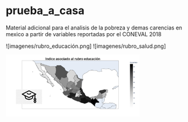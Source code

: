 # prueba_a_casa
Material adicional para el analisis de la pobreza y demas carencias en mexico a partir de variables reportadas por el CONEVAL 2018


![imagenes/rubro_educación.png]
![imagenes/rubro_salud.png]

<img src="https://github.com/VicBoxMS/prueba_a_casa/blob/main/imagenes/rubro_educacion.png" width="350">

